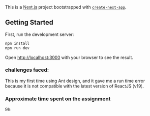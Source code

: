 This is a [Next.js](https://nextjs.org) project bootstrapped with [`create-next-app`](https://nextjs.org/docs/app/api-reference/cli/create-next-app).

## Getting Started

First, run the development server:

```bash
npm install
npm run dev
```

Open [http://localhost:3000](http://localhost:3000) with your browser to see the result.

### challenges faced:
   This is my first time using Ant design, and it gave me a run time error because it is not compatible with the latest version of ReactJS (v19).
### Approximate time spent on the assignment
   9h 

